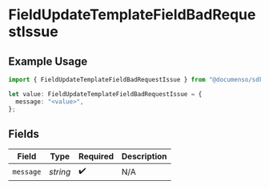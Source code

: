 # FieldUpdateTemplateFieldBadRequestIssue

## Example Usage

```typescript
import { FieldUpdateTemplateFieldBadRequestIssue } from "@documenso/sdk-typescript/models/errors";

let value: FieldUpdateTemplateFieldBadRequestIssue = {
  message: "<value>",
};
```

## Fields

| Field              | Type               | Required           | Description        |
| ------------------ | ------------------ | ------------------ | ------------------ |
| `message`          | *string*           | :heavy_check_mark: | N/A                |